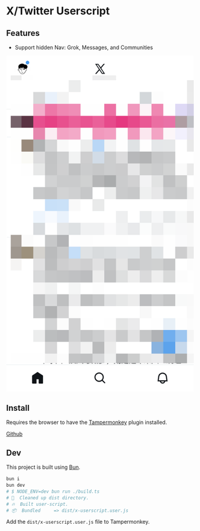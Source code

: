 # X/Twitter Userscript

## Features

- Support hidden Nav: Grok, Messages, and Communities

![](./image/demo1.png)

## Install

Requires the browser to have the [Tampermonkey](https://www.tampermonkey.net/index.php) plugin installed.

[Github](https://raw.githubusercontent.com/qzda/x-userscript/main/dist/x-userscript.user.js)

## Dev

This project is built using [Bun](https://bun.sh/).

```bash
bun i
bun dev
# $ NODE_ENV=dev bun run ./build.ts
# 🧹  Cleaned up dist directory.
# 🔥  Built user-script.
# 📦  Bundled     => dist/x-userscript.user.js
```

Add the `dist/x-userscript.user.js` file to Tampermonkey.
